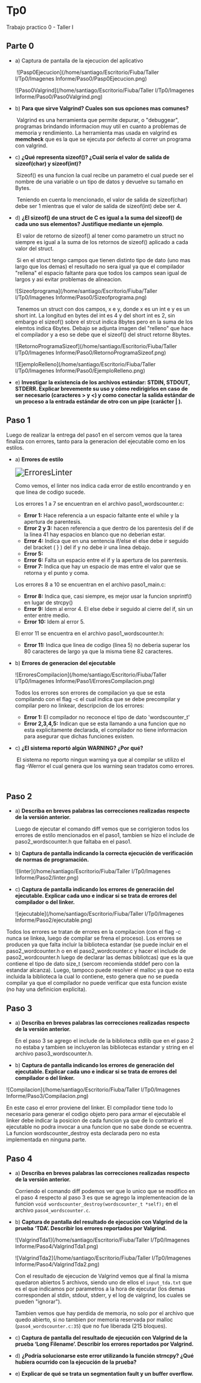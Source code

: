 # Tp0
Trabajo practico 0 - Taller I



## Parte 0

- a) Captura de pantalla de la ejecucion del aplicativo

  ​	![Pasp0Ejecucion](/home/santiago/Escritorio/Fiuba/Taller I/Tp0/Imagenes Informe/Paso0/Pasp0Ejecucion.png)

  ![Paso0Valgrind](/home/santiago/Escritorio/Fiuba/Taller I/Tp0/Imagenes Informe/Paso0/Paso0Valgrind.png)

  

- b) **Para que sirve Valgrind? Cuales son sus opciones mas comunes?**

  ​	Valgrind es una herramienta que permite depurar, o "debuggear", programas brindando informacion muy util en cuanto a problemas de memoria y rendimiento. La herramienta mas usada en valgrind es **memcheck** que es la que se ejecuta por defecto al correr un programa con valgrind.

- c) **¿Qué representa sizeof()? ¿Cuál sería el valor de salida de sizeof(char) y sizeof(int)?**

  ​	Sizeof() es una funcion la cual recibe un parametro el cual puede ser el nombre de una variable o un tipo de datos y devuelve su  tamaño en Bytes.

  ​	Teniendo en cuenta lo mencionado, el valor de salida de sizeof(char) debe ser 1 mientras que el valor de salida de sizeof(int) debe ser 4.

- d) **¿El sizeof() de una struct de C es igual a la suma del sizeof() de cada uno sus elementos? Justifique mediante un ejemplo**.

  ​	El valor de retorno de sizeof() al tener como parametro un struct no siempre es igual a la suma de los retornos de sizeof() aplicado a cada valor del struct. 

  ​	Si en el struct tengo campos que tienen distinto tipo de dato (uno mas largo que los demas) el resultado no sera igual ya que el compilador "rellena" el espacio faltante para que todos los campos sean igual de largos y asi evitar problemas de alineacion.

  ![Sizeofprograma](/home/santiago/Escritorio/Fiuba/Taller I/Tp0/Imagenes Informe/Paso0/Sizeofprograma.png)

  ​	Tenemos un struct con dos campos, x e y, donde x es un int e y es un short int. La longitud en bytes del int es 4 y del short int es 2, sin embargo el sizeof() sobre el strcut indica 8bytes pero en la suma de los elemtos indica 6bytes. Debajo se adjunta imagen del "relleno" que hace el compilador y a eso se debe que el sizeof() del struct retorne 8bytes.

  ![RetornoProgramaSizeof](/home/santiago/Escritorio/Fiuba/Taller I/Tp0/Imagenes Informe/Paso0/RetornoProgramaSizeof.png)

  ![EjemploRelleno](/home/santiago/Escritorio/Fiuba/Taller I/Tp0/Imagenes Informe/Paso0/EjemploRelleno.png)

- e) **Investigar la existencia de los archivos estándar: STDIN, STDOUT, STDERR. Explicar brevemente su uso y cómo redirigirlos en caso de ser necesario (caracteres > y <) y como conectar la salida estándar de un proceso a la entrada estándar de otro con un pipe (carácter | ).**



## Paso 1 

Luego de realizar la entrega del paso1 en el sercom vemos que la tarea finaliza con errores, tanto para la generacion del ejecutable como en los estilos.

- a) **Errores de estilo**

  <img src="/home/santiago/Escritorio/Fiuba/Taller I/Tp0/Imagenes Informe/Paso1/ErroresLinter.png" alt="ErroresLinter" style="zoom:150%;" />

  Como vemos, el linter nos indica cada error de estilo encontrando y en que linea de codigo sucede. 

  Los errores 1 a 7 se encuentran en el archivo paso1_wordscounter.c:

  - **Error 1:** Hace referencia a un espacio faltante ente el while y la apertura de parentesis.
  - **Error 2 y 3:** hacen referencia a que dentro de los parentesis del if de la linea 41 hay espacios en blanco que no deberian estar.
  - **Error 4:** Indica que en una sentencia if/else el else debe ir seguido del bracket ( } ) del if y no debe ir una linea debajo.
  - **Error 5:**
  - **Error 6:** Falta un espacio entre el if y la apertura de los parentesis.
  - **Error 7:** Indica que hay un espacio de mas entre el valor que se retorna y el punto y coma.

  Los errores 8 a 10 se encuentran en el archivo paso1_main.c:

  - **Error 8:** Indica que, casi siempre, es mejor usar la funcion snprintf() en lugar de strcpy()
  - **Error 9:** Idem al error 4. El else debe ir seguido al cierre del if, sin un enter entre medio.
  - **Error 10:** Idem al error 5.

  El error 11 se encuentra en el archivo paso1_wordscounter.h:

  - **Error 11:** Indica que linea de codigo (linea 5) no deberia superar los 80 caracteres de largo ya que la misma tiene 82 caracteres.

  

- b) **Errores de generacion del ejecutable**

  ![ErroresCompilacion](/home/santiago/Escritorio/Fiuba/Taller I/Tp0/Imagenes Informe/Paso1/ErroresCompilacion.png)

  Todos los errores son errores de compilacion ya que se esta compilando con el flag -c el cual indica que se debe precompilar y compilar pero no linkear, descripcion de los errores:

  - **Error 1:** El compilador no reconoce el tipo de dato 'wordscounter_t'
  - **Error 2,3,4,5:** Indican que se esta llamando a una funcion que no esta explicitamente declarada, el compilador no tiene informacion para asegurar que dichas funciones existen.

  

- c) **¿El sistema reportó algún WARNING? ¿Por qué?**

  ​	El sistema no reporto ningun warning ya que al compilar se utilizo el flag -Werror el cual genera que los warning sean tradatos como errores.

  ​	



## Paso 2

- a) **Describa en breves palabras las correcciones realizadas respecto de la versión anterior.**

  Luego de ejecutar el comando diff vemos que se corrigieron todos los errores de estilo mencionados en el paso1, tambien se hizo el include de paso2_wordscounter.h que faltaba en el paso1.

- b) **Captura de pantalla indicando la correcta ejecución de verificación de normas de programación.**

  ![linter](/home/santiago/Escritorio/Fiuba/Taller I/Tp0/Imagenes Informe/Paso2/linter.png)

- c) **Captura de pantalla indicando los errores de generación del ejecutable. Explicar cada uno e indicar si se trata de errores del compilador o del linker.**

  ![ejecutable](/home/santiago/Escritorio/Fiuba/Taller I/Tp0/Imagenes Informe/Paso2/ejecutable.png)

Todos los errores se tratan de errores en la compilacion (con el flag -c nunca se linkea, luego de compilar se frena el proceso). Los errores se producen ya que falta  incluir la biblioteca estandar (se puede incluir en el paso2_wordcounter.h o en el paso2_wordcounter.c y hacer el include de paso2_wordcounter.h luego de declarar las demas bibliotcas) que es la que contiene el tipo de dato size_t (sercom recomienda stddef pero con la estandar alcanza). Luego, tampoco puede resolver el malloc ya que no esta incluida la biblioteca <stdlib> la cual lo contiene, esto genera que no se pueda compilar ya que el compilador no puede verificar que esta funcion existe (no hay una definicion explicita). 





## Paso 3

- a) **Describa en breves palabras las correcciones realizadas respecto de la versión anterior.**

  En el paso 3 se agrego el include de la biblioteca stdlib que en el paso 2 no estaba y tambien se incluyeron las bibliotecas estandar y string en el archivo paso3_wordscounter.h.

- b) **Captura de pantalla indicando los errores de generación del ejecutable. Explicar cada uno e indicar si se trata de errores del compilador o del linker.** 

![Compilacion](/home/santiago/Escritorio/Fiuba/Taller I/Tp0/Imagenes Informe/Paso3/Compilacion.png)

En este caso el error proviene del linker. El compilador tiene todo lo necesario para generar el codigo objeto pero para armar el ejecutable el linker debe indicar la posicion de cada funcion ya que de lo contrario el ejecutable no podra invocar a una funcion que no sabe donde se ecuentra. La funcion wordscounter_destroy esta declarada pero no esta implementada en ninguna parte.





## Paso 4 

- a) **Describa en breves palabras las correcciones realizadas respecto de la versión anterior.**

  Corriendo el comando diff podemos ver que lo unico que se modifico en el paso 4 respecto al paso 3 es que se agrego la implementeacion de la funcion `void wordscounter_destroy(wordscounter_t *self);` en el archivo `paso4_wordscounter.c`.

- b) **Captura de pantalla del resultado de ejecución con Valgrind de la prueba ‘TDA’. Describir los errores reportados por Valgrind.**

  ![ValgrindTda1](/home/santiago/Escritorio/Fiuba/Taller I/Tp0/Imagenes Informe/Paso4/ValgrindTda1.png)

  ![ValgrindTda2](/home/santiago/Escritorio/Fiuba/Taller I/Tp0/Imagenes Informe/Paso4/ValgrindTda2.png)

  Con el resultado de ejecucion de Valgrind vemos que al final la misma quedaron abiertos 5 archivos, siendo uno de ellos el `input_tda.txt` que es el que indicamos por parametros a la hora de ejecutar (los demas corresponden al stdin, stdout, stderr, y el log de valgrind, los cuales se pueden "ignorar").

  Tambien vemos que hay perdida de memoria, no solo por el archivo que quedo abierto, si no tambien por memoria reservada por malloc (`paso4_wordscounter.c:35`) que no fue liberada (215 bloques).

- c) **Captura de pantalla del resultado de ejecución con Valgrind de la prueba ‘Long Filename’. Describir los errores reportados por Valgrind.**

- d) **¿Podría solucionarse este error utilizando la función strncpy? ¿Qué hubiera ocurrido con la ejecución de la prueba?**

- e) **Explicar de qué se trata un segmentation fault y un buffer overflow.**